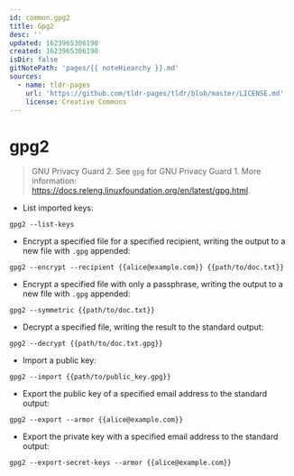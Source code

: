 ```yaml
---
id: common.gpg2
title: Gpg2
desc: ''
updated: 1623965306190
created: 1623965306190
isDir: false
gitNotePath: 'pages/{{ noteHiearchy }}.md'
sources:
  - name: tldr-pages
    url: 'https://github.com/tldr-pages/tldr/blob/master/LICENSE.md'
    license: Creative Commons
---
```

# gpg2

> GNU Privacy Guard 2.
> See `gpg` for GNU Privacy Guard 1.
> More information: <https://docs.releng.linuxfoundation.org/en/latest/gpg.html>.

- List imported keys:

`gpg2 --list-keys`

- Encrypt a specified file for a specified recipient, writing the output to a new file with `.gpg` appended:

`gpg2 --encrypt --recipient {{alice@example.com}} {{path/to/doc.txt}}`

- Encrypt a specified file with only a passphrase, writing the output to a new file with `.gpg` appended:

`gpg2 --symmetric {{path/to/doc.txt}}`

- Decrypt a specified file, writing the result to the standard output:

`gpg2 --decrypt {{path/to/doc.txt.gpg}}`

- Import a public key:

`gpg2 --import {{path/to/public_key.gpg}}`

- Export the public key of a specified email address to the standard output:

`gpg2 --export --armor {{alice@example.com}}`

- Export the private key with a specified email address to the standard output:

`gpg2 --export-secret-keys --armor {{alice@example.com}}`

